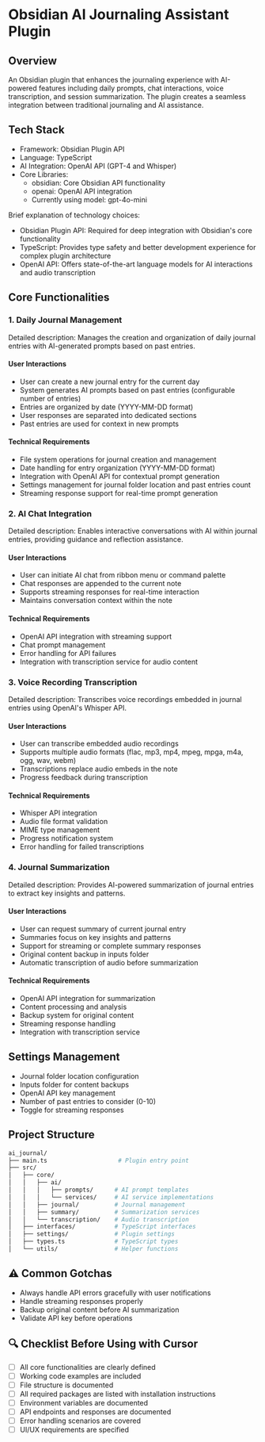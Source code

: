 # Obsidian AI Journaling Assistant Plugin

## Overview

An Obsidian plugin that enhances the journaling experience with AI-powered features including daily prompts, chat interactions, voice transcription, and session summarization. The plugin creates a seamless integration between traditional journaling and AI assistance.

## Tech Stack

- Framework: Obsidian Plugin API
- Language: TypeScript
- AI Integration: OpenAI API (GPT-4 and Whisper)
- Core Libraries:
  - obsidian: Core Obsidian API functionality
  - openai: OpenAI API integration
  - Currently using model: gpt-4o-mini

Brief explanation of technology choices:

- Obsidian Plugin API: Required for deep integration with Obsidian's core functionality
- TypeScript: Provides type safety and better development experience for complex plugin architecture
- OpenAI API: Offers state-of-the-art language models for AI interactions and audio transcription

## Core Functionalities

### 1. Daily Journal Management

Detailed description:
Manages the creation and organization of daily journal entries with AI-generated prompts based on past entries.

#### User Interactions

- User can create a new journal entry for the current day
- System generates AI prompts based on past entries (configurable number of entries)
- Entries are organized by date (YYYY-MM-DD format)
- User responses are separated into dedicated sections
- Past entries are used for context in new prompts

#### Technical Requirements

- File system operations for journal creation and management
- Date handling for entry organization (YYYY-MM-DD format)
- Integration with OpenAI API for contextual prompt generation
- Settings management for journal folder location and past entries count
- Streaming response support for real-time prompt generation

### 2. AI Chat Integration

Detailed description:
Enables interactive conversations with AI within journal entries, providing guidance and reflection assistance.

#### User Interactions

- User can initiate AI chat from ribbon menu or command palette
- Chat responses are appended to the current note
- Supports streaming responses for real-time interaction
- Maintains conversation context within the note

#### Technical Requirements

- OpenAI API integration with streaming support
- Chat prompt management
- Error handling for API failures
- Integration with transcription service for audio content

### 3. Voice Recording Transcription

Detailed description:
Transcribes voice recordings embedded in journal entries using OpenAI's Whisper API.

#### User Interactions

- User can transcribe embedded audio recordings
- Supports multiple audio formats (flac, mp3, mp4, mpeg, mpga, m4a, ogg, wav, webm)
- Transcriptions replace audio embeds in the note
- Progress feedback during transcription

#### Technical Requirements

- Whisper API integration
- Audio file format validation
- MIME type management
- Progress notification system
- Error handling for failed transcriptions

### 4. Journal Summarization

Detailed description:
Provides AI-powered summarization of journal entries to extract key insights and patterns.

#### User Interactions

- User can request summary of current journal entry
- Summaries focus on key insights and patterns
- Support for streaming or complete summary responses
- Original content backup in inputs folder
- Automatic transcription of audio before summarization

#### Technical Requirements

- OpenAI API integration for summarization
- Content processing and analysis
- Backup system for original content
- Streaming response handling
- Integration with transcription service

## Settings Management

- Journal folder location configuration
- Inputs folder for content backups
- OpenAI API key management
- Number of past entries to consider (0-10)
- Toggle for streaming responses

## Project Structure

```bash
ai_journal/
├── main.ts                    # Plugin entry point
├── src/
│   ├── core/
│   │   ├── ai/
│   │   │   ├── prompts/      # AI prompt templates
│   │   │   └── services/     # AI service implementations
│   │   ├── journal/          # Journal management
│   │   ├── summary/          # Summarization services
│   │   └── transcription/    # Audio transcription
│   ├── interfaces/           # TypeScript interfaces
│   ├── settings/             # Plugin settings
│   ├── types.ts              # TypeScript types
│   └── utils/                # Helper functions
```

## ⚠️ Common Gotchas

- Always handle API errors gracefully with user notifications
- Handle streaming responses properly
- Backup original content before AI summarization
- Validate API key before operations

## 🔍 Checklist Before Using with Cursor

- [ ] All core functionalities are clearly defined
- [ ] Working code examples are included
- [ ] File structure is documented
- [ ] All required packages are listed with installation instructions
- [ ] Environment variables are documented
- [ ] API endpoints and responses are documented
- [ ] Error handling scenarios are covered
- [ ] UI/UX requirements are specified
